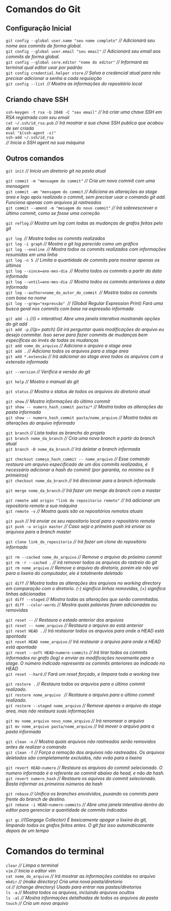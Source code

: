 # Comandos do Git

## Configuração Inicial
`git config --global user.name "seu nome completo"` *// Adicionará seu nome aos commits de forma global.*  
`git config --global user.email "seu email"` *// Adicionará seu email aos commits de forma global.*  
`git config --global core.editor "nome do editor"` *// Informará ao terminal qual editor usar por padrão*  
`git config credential.helper store` *// Salva a credencial atual para não precisar adicionar a senha a cada requisição*  
`git config --list `*// Mostra as informações do repositório local*  

## Criando chave SSH
`ssh-keygen -t rsa -b 2048 -C "seu email"` *// Irá criar uma chave SSH em RSA registrada com seu email*  
`cat ~/.ssh/id_rsa.pub` *// Irá mostrar a sua chave SSH publica que acabou de ser criada*  
`eval "$(ssh-agent -s)"`  
`ssh-add ~/.ssh/id_rsa`  
*// Inicia o SSH agent na sua máquina*  

## Outros comandos
`git init` *// Inicia um diretorio git na pasta atual*  

`git commit -m "mensagem do commit"` *// Cria um novo commit com uma mensagem*  
`git commit -am "mensagem do commit` *// Adiciona as alterações ao stage area e logo após realizado o commit, sem precisar usar o comando git add. Funciona apenas com arquivos já rastreados*  
`git commit --amend -m "mesagem do novo commit"` *// Irá sobreescrever o último commit, como se fosse uma correção*  

`git reflog` *// Mostra um log com todas as mudanças de grafos feitas pelo git*  

`git log `*// Mostra todos os commits realizados*  
`git log -i graph` *// Mostra o git log parecido como um gráfico*  
`git log --oneline `*// Mostra todos os commits realizados com informações resumidas em uma linha*  
`git log -n 5 `*// Limita a quantidade de commits para mostrar apenas os últimos*  
`git log --since=ano-mes-dia `*// Mostra todos os commits a partir da data informada*  
`git log --until=ano-mes-dia `*// Mostra todos os commits anteriores a data informada*  
`git log --author=nome_do_autor_do_commit `*// Mostra todos os commits com base no nome*  
`git log --grep="expressão" `*// (Global Regular Expression Print) Fará uma busca geral nos commits com base na expressão informada*

`git add -i` *//(i = interative) Abre uma janela interativa mostrando opções do git add*  
`git add -p` *//(p= patch) Git irá perguntar quais modificações do arquivo eu desejo commitar. Isso serve para fazer commits de mudanças bem especificas ao invés de todas as mudanças*  
`git add nome_do_arquivo` *// Adiciona o arquivo a stage area*  
`git add .` *// Adiciona todos os arquivos para a stage area*  
`git add *.extensão` *// Irá adicionar ao stage area todos os arquivos com a extensão informada*  

`git --version` *// Verifica a versão do git*  

`git help` *// Mostra o manual do git*  

`git status` *// Mostra o status de todos os arquivos do diretorio atual*  

`git show` *// Mostra informações do último commit*  
`git show -- numero_hash_commit pasta/*`  *// Mostra todas as alterações da pasta informada*  
`git show -- numero_hash_commit pasta/nome_arquivo` *// Mostra todas as alterações do arquivo informado*  

`git branch` *// Lista todos as branchs do projeto*  
`git branch nome_da_branch` *// Cria uma nova branch a partir da branch atual*  
`git branch -D nome_da_branch` *// Irá deletar a branch informada*  

`git checkout começo_hash_commit -- nome_arquivo` *// Esse comando restaura um arquivo especificado de um dos commits realizados, é necessário adicionar a hash do comimit (por garantia, no minimo os 5 primieiros)*  
`git checkout nome_da_branch` *// Irá direcionar para a branch informada*  

`git merge nome_da_branch` *// Irá fazer um menge da branch com a master*  

`git remote add origin "link do repositorio remoto"` *// Irá adicionar um repositório remoto a sua máquina*  
`git remote -v` *// Mostra quais são os repositórios remotos atuais*  

`git push` *// Irá enviar os seu repositorio local para o repositório remoto*  
`git push -u origin master` *// Caso seja o primeiro push irá enviar os arquivos para a branch master*  

`git clone link_do_repositorio` *// Irá fazer um clone do repositório informado*  

`git rm --cached nome_do_arquivo` *// Remove o arquivo do próximo commit*  
`git rm -r --cached .` *// irá remover todos os arquivos do rastreio do git*  
`git rm nome_arquivo` *// Remove o arquivo do diretorio, porém ele não vai para a lixeira do computador, ele é totalmente deletado*  

`git diff` *// Mostra todas as alterações dos arquivos no working directory em comparação com o diretorio. (-) significa linhas removidas, (+) significa linhas adicionadas*  
`git diff --staged` *// Mostra todas as alterações que serão commitadas.*  
`git diff --color-words` *// Mostra quais palavras foram adicionadas ou removidas*  

`git reset --` *// Restaura o estado anterior dos arquivos*  
`git reset -- nome_arquivo` *// Restaura o arquivo ao está anterior*  
`git reset HEAD .` *// Irá restaurar todos os arquvios para onde a HEAD está apontada*  
`git reset HEAD nome_arquivo` *// Irá restaurar o arquivo para onde a HEAD está apontada*  
`git reset --soft HEAD~numero-commits` *// Irá tirar todos os commits informados no grafo (log) e enviar as modificações novamente para o stage. O número indicado representa os commits anteriores ao indicado no HEAD*  
`git reset --hard` *// Fará um reset forçado, e limpara toda a working tree*  

`git restore .` *// Restaura todos os arquvios para o último commit realizado.*  
`git restore nome_arquivo ` *// Restaura o arquivo para o último commit realizado.*  
`git restore --staged nome_arquivo` *// Remove apenas o arquivo do stage area, mas não restaura suas informações*  

`git mv nome_arquivo novo_nome_arquivo` *// Irá renomear o arquivo*  
`git mv nome_arquivo pasta/nome_arquivo` *// Irá mover o arquivo para a pasta informada*  

`git clean -n` *// Mostra quais arquivos não rastreados serão removidos antes de realizar o comando*  
`git clean -f` *// Força a remoção dos arquivos não rastreados. Os arquivos deletados são completamente excluidos, não vvão para a lixeira*  

`git revert HEAD~numero` *// Restaura os arquivos do commit selecionado. O numero informado é a referente ao commit abaixo da head, e não da hash.*  
`git revert numero_hash` *// Restaura os aquivos do commit selecionado. Basta informar os primeiros números da hash*  

`git rebase` *// Unifica os branches envolvidos, puxando os commits para frente do branch de destino.*  
`git rebase -i HEAD~numero-commits` *// Abre uma janela interativa dentro do editor para gerenciar a quantidade de commits indicados*  

`git gc` *//(Gargage Collector) É basicamente apagar a lixeira do git, limpando todos os grafos feitos antes. O git faz isso automáticamente depois de um tempo*  

# Comandos do terminal
`clear` *// Limpa o terminal*  
`vim` *// Inicia o editor vim*  
`cat nome_do_arquivo` *// Irá mostrar as informações contidas no arquivo*  
`mkdir` *// (make directory) Cria uma nova pasta/diretorio*  
`cd` *// (change directory) Usado para entrar nas pastas/diretorios*  
`ls -a` *// Mostra todos os arquivos, incluindo arquivos ocultos*  
`ls -al` *// Mostra informações detalhadas de todos os arquivos da pasta*  
`touch` *// Cria um novo arquivo*  
